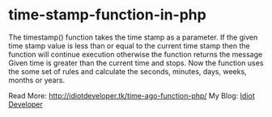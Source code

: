 # time-stamp-function-in-php

The timestamp() function takes the time stamp as a parameter. If the given time stamp value is less than or equal to the current time stamp then the function will continue execution otherwise the function returns the message Given time is greater than the current time and stops. Now the function uses the some set of rules and calculate the seconds, minutes, days, weeks, months or years.

Read More: <a href="http://idiotdeveloper.tk/time-ago-function-php/">http://idiotdeveloper.tk/time-ago-function-php/</a>
My Blog: <a href="http://idiotdeveloper.tk/">Idiot Developer</a>

